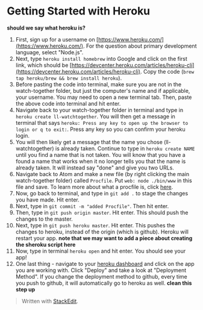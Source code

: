 
# Getting Started with Heroku
**should we say what heroku is?**

1. First, sign up for a username on [https://www.heroku.com/](https://www.heroku.com/). For the question about primary development language, select "Node.js".
2. Next, type `heroku install homebrew` into Google and click on the first link, which should be [https://devcenter.heroku.com/articles/heroku-cli](https://devcenter.heroku.com/articles/heroku-cli). Copy the code  (`
brew tap heroku/brew && brew install heroku
`).
3. Before pasting the code into terminal, make sure you are not in the watch-together folder, but just the computer's name and if applicable, your username. You may need to open a new terminal tab. Then, paste the above code into terminal and hit enter.
4. Navigate back to your watch-together folder in terminal and type in `heroku create ll-watchtogether`. You will then get a message in terminal that says `heroku: Press any key to open up the browser to login or q to exit:`. Press any key so you can confirm your heroku login. 
5. You will then likely get a message that the name you chose (ll-watchtogether) is already taken. Continue to type in `heroku create NAME` until you find a name that is not taken. You will know that you have a found a name that works when it no longer tells you that the name is already taken. It will instead say "done" and give you two URLs.
6. Navigate back to Atom and make a new file (by right clicking the main watch-together folder) called `Procfile`. Put `web: node ./bin/www` in this file and save. To learn more about what a procfile is, click [here](https://devcenter.heroku.com/articles/getting-started-with-nodejs#define-a-procfile).
7. Now, go back to terminal, and type in `git add .` to stage the changes you have made. Hit enter.
8. Next, type in `git commit -m "added Procfile"`. Then hit enter.
9. Then, type in `git push origin master`.  Hit enter. This should push the changes to the master.
10. Next, type in `git push heroku master`. Hit enter. This pushes the changes to heroku, instead of the origin (which is github). Heroku will restart your app. **note that we may want to add a piece about creating the sheroku script here**
11. Now, type in terminal `heroku open` and hit enter. You should see your app!
12. One last thing - navigate to your [heroku dashboard](https://dashboard.heroku.com/apps) and click on the app you are working with. Click "Deploy" and take a look at "Deployment Method". If you change the deployment method to github, every time you push to github, it will automatically go to heroku as well. **clean this step up**
> Written with [StackEdit](https://stackedit.io/).
<!--stackedit_data:
eyJoaXN0b3J5IjpbLTIwNTg1OTE3NzQsLTc5NTY2NDk5NywtNT
ExMTQ0Nzk1LDM5OTEzNDQ1NCwxNTU4MDg2MDc3LDE2MDcxMzkx
MjMsMTk1NzMxMzUyNCw5NjQ5NTM2OTksLTE3MjE2MTQ4MjQsLT
EyNzQ4ODU1NzYsLTE4ODE1MTE0ODIsMTkwMTIwODYxOCw1MDAx
MjU4NzcsLTIwOTI4OTQzOTgsNzMwOTk4MTE2XX0=
-->